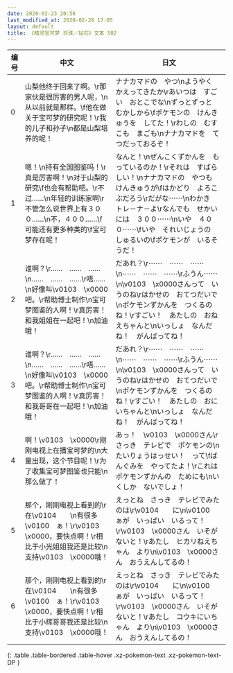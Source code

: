```yaml
---
date: 2020-02-23 20:56
last_modified_at: 2020-02-28 17:05
layout: default
title: 《精灵宝可梦 珍珠／钻石》文本 502
---
```

| 编号 | 中文 | 日文 |
| ---- | ---- | ---- |
| 0 | 山梨他终于回来了啊。\r那家伙是很厉害的男人呢，\n从以前就是那样。\f他在做关于宝可梦的研究呢！\r我的儿子和孙子\n都是山梨培养的呢！ | ナナカマドの　やつ\nようやく　かえってきたか\rあいつは　すごい　おとこでな\nずっとずっと　むかしから\fポケモンの　けんきゅうを　してた！\rわしの　むすこも　まごも\nナナカマドを　てつだっておるぞ！ |
| 1 | 嗯！\n持有全国图鉴吗！\r真是厉害啊！\n对于山梨的研究\f也会有帮助吧。\r不过……\n年轻的训练家啊\r不管怎么说世界上有３００……\n不，４００……\f可能还有更多种类的\f宝可梦存在呢！ | なんと！\nぜんこくずかんを　もっているのか！\rそれは　すばらしい！\nナナカマドの　やつも　けんきゅうが\fはかどり　よろこぶだろう\rだがな⋯⋯\nわかき　トレ－ナ－よ\rなんでも　せかいには　３００⋯⋯\nいや　４００⋯⋯\fいや　それいじょうの　しゅるいの\fポケモンが　いるそうだ！ |
| 2 | 谁啊？\r……　……　……\n……　……　……\r唔……\n好像叫\v0103　\x0000吧。\r帮助博士制作\n宝可梦图鉴的人啊！\r真厉害！和我姐姐在一起吧！\n加油哦！ | だあれ？\r⋯⋯　⋯⋯　⋯⋯\n⋯⋯　⋯⋯　⋯⋯\rふうん⋯⋯\n\v0103　\x0000さんって　いうのね\rはかせの　おてつだいで\nポケモンずかんを　つくるのね！\rすごい！　あたしの　おねえちゃんと\nいっしょ　なんだね！　がんばってね！ |
| 3 | 谁啊？\r……　……　……\n……　……　……\r唔……\n好像叫\v0103　\x0000吧。\r帮助博士制作\n宝可梦图鉴的人啊！\r真厉害！和我哥哥在一起吧！\n加油哦！ | だあれ？\r⋯⋯　⋯⋯　⋯⋯\n⋯⋯　⋯⋯　⋯⋯\rふうん⋯⋯\n\v0103　\x0000さんって　いうのね\rはかせの　おてつだいで\nポケモンずかんを　つくるのね！\rすごい！　あたしの　おにいちゃんと\nいっしょ　なんだね！　がんばってね！ |
| 4 | 啊！\v0103　\x0000\r刚刚电视上在播宝可梦的\n大量出现，这个节目呢！\r为了收集宝可梦图鉴也只能\n那么做了！ | あっ！　\v0103　\x0000さん\rさっき　テレビで　ポケモンの\nたいりょうはっせい！　って\fばんぐみを　やってたよ！\rこれは　ポケモンずかんの　ためにも\nいくしか　ないでしょ！ |
| 5 | 那个，刚刚电视上看到的\r在\v0104　　\n有很多\v0100　ぁ！\r\v0103　\x0000，要快点啊！\r相比于小光姐姐我还是比较\n支持\v0103　\x0000哦！ | えっとね　さっき　テレビでみたのは\r\v0104　　に\n\v0100　ぁが　いっぱい　いるって！\r\v0103　\x0000さん　いそがないと！\rあたし　ヒカリねえちゃん　より\n\v0103　\x0000さん　おうえんしてるの！ |
| 6 | 那个，刚刚电视上看到的\r在\v0104　　\n有很多\v0100　ぁ！\r\v0103　\x0000，要快点啊！\r相比于小辉哥哥我还是比较\n支持\v0103　\x0000哦！ | えっとね　さっき　テレビでみたのは\r\v0104　　に\n\v0100　ぁが　いっぱい　いるって！\r\v0103　\x0000さん　いそがないと！\rあたし　コウキにいちゃん　より\n\v0103　\x0000さん　おうえんしてるの！ |
{: .table .table-bordered .table-hover .xz-pokemon-text .xz-pokemon-text-DP }